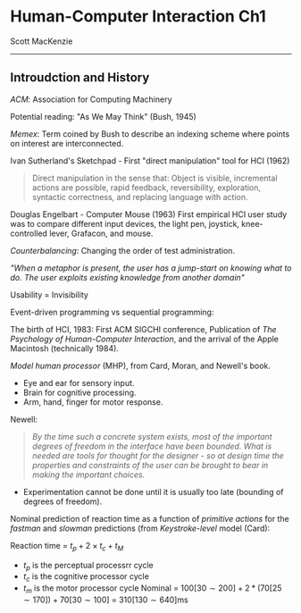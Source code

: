 # Human-Computer Interaction Ch1
Scott MacKenzie

---
## Introudction and History

*ACM*: Association for Computing Machinery

Potential reading: "As We May Think" (Bush, 1945)

*Memex*: Term coined by Bush to describe an indexing scheme where points on interest are interconnected.

Ivan Sutherland's Sketchpad - First "direct manipulation" tool for HCI (1962)
> Direct manipulation in the sense that: Object is visible, incremental actions are possible, rapid feedback, reversibility, exploration, syntactic correctness, and replacing language with action.

Douglas Engelbart - Computer Mouse (1963)
First empirical HCI user study was to compare different input devices, the light pen, joystick, knee-controlled lever, Grafacon, and mouse.

*Counterbalancing*: Changing the order of test administration.

*"When a metaphor is present, the user has a jump-start on knowing what to do. The user exploits existing knowledge from another domain"*

Usability = Invisibility

Event-driven programming vs sequential programming:

The birth of HCI, 1983: First ACM SIGCHI conference, Publication of *The Psychology of Human-Computer Interaction*, and the arrival of the Apple Macintosh (technically 1984).

*Model human processor* (MHP), from Card, Moran, and Newell's book.
* Eye and ear for sensory input.
* Brain for cognitive processing.
* Arm, hand, finger for motor response.

Newell:
> *By the time such a concrete system exists, most of the important degrees of freedom in the interface have been bounded. What is needed are tools for thought for the designer - so at design time the properties and constraints of the user can be brought to bear in making the important choices.*
* Experimentation cannot be done until it is usually too late (bounding of degrees of freedom).

Nominal prediction of reaction time as a function of *primitive actions* for the *fastman* and *slowman* predictions (from *Keystroke-level* model (Card):

Reaction time = $t_p + 2 \times t_c + t_M$
* $t_p$ is the perceptual processrr cycle
* $t_c$ is the cognitive processor cycle
* $t_m$ is the motor processor cycle
Nominal = $100[30\sim  200] + 2*(70[25\sim  170]) + 70[30\sim 100]$
= $310[130\sim 640]$ms
